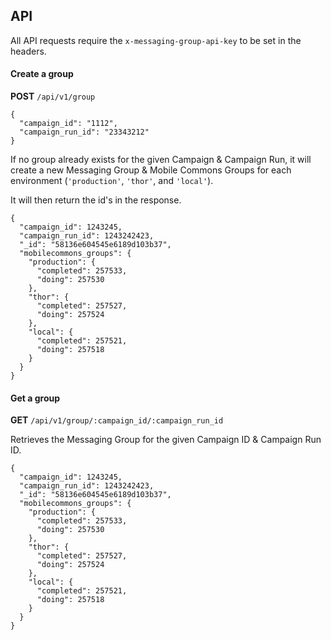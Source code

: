 ## API

All API requests require the `x-messaging-group-api-key` to be set in the headers.

#### Create a group

**POST** `/api/v1/group`

```
{
  "campaign_id": "1112",
  "campaign_run_id": "23343212"
}
```

If no group already exists for the given Campaign & Campaign Run, it will create a new Messaging Group & Mobile Commons Groups for each environment (`'production'`, `'thor'`, and `'local'`).

It will then return the id's in the response.

```
{
  "campaign_id": 1243245,
  "campaign_run_id": 1243242423,
  "_id": "58136e604545e6189d103b37",
  "mobilecommons_groups": {
    "production": {
      "completed": 257533,
      "doing": 257530
    },
    "thor": {
      "completed": 257527,
      "doing": 257524
    },
    "local": {
      "completed": 257521,
      "doing": 257518
    }
  }
}
```

#### Get a group
**GET** `/api/v1/group/:campaign_id/:campaign_run_id`

Retrieves the Messaging Group for the given Campaign ID & Campaign Run ID.

```
{
  "campaign_id": 1243245,
  "campaign_run_id": 1243242423,
  "_id": "58136e604545e6189d103b37",
  "mobilecommons_groups": {
    "production": {
      "completed": 257533,
      "doing": 257530
    },
    "thor": {
      "completed": 257527,
      "doing": 257524
    },
    "local": {
      "completed": 257521,
      "doing": 257518
    }
  }
}
```